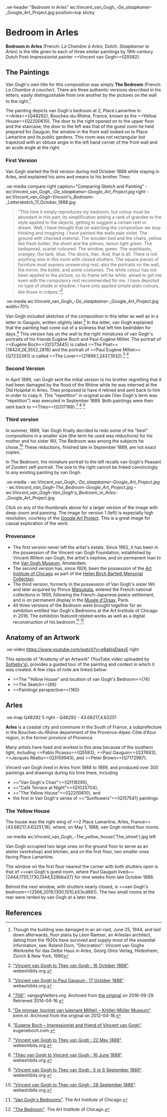 .ve-header "Bedroom in Arles" wc:Vincent_van_Gogh_-_De_slaapkamer_-_Google_Art_Project.jpg position=top sticky

# Bedroom in Arles

**Bedroom in Arles** (French: _La Chambre à Arles_; Dutch: _Slaapkamer te Arles_) is the title given to each of three similar paintings by 19th-century Dutch Post-Impressionist painter ==Vincent van Gogh=={Q5582}.

## The Paintings

Van Gogh's own title for this composition was simply **The Bedroom** (French: _La Chambre à coucher_). There are three authentic versions described in his letters, easily distinguishable from one another by the pictures on the wall to the right.[^1]

The painting depicts van Gogh's bedroom at 2, Place Lamartine in ==Arles=={Q48292}, Bouches-du-Rhône, France, known as the ==Yellow House=={Q2200610}. The door to the right opened on to the upper floor and the staircase; the door to the left was that of the guest room he held prepared for Gauguin; the window in the front wall looked on to Place Lamartine and its public gardens. This room was not rectangular but trapezoid with an obtuse angle in the left hand corner of the front wall and an acute angle at the right.

### First Version

Van Gogh started the first version during mid October 1888 while staying in Arles, and explained his aims and means to his brother Theo:

.ve-media compare right caption="Comparing Sketch and Painting"
    - wc:Vincent_van_Gogh_-_De_slaapkamer_-_Google_Art_Project.jpg right
    - wc:Vincent_van_Gogh_-_Vincent's_Bedroom_-_Lettersketch_17_October_1888.jpg

> "This time it simply reproduces my bedroom; but colour must be abundant in this part, its simplification adding a rank of grandee to the style applied to the objects, getting to suggest a certain rest or dream. Well, I have thought that on watching the composition we stop thinking and imagining. I have painted the walls pale violet. The ground with checked material. The wooden bed and the chairs, yellow like fresh butter; the sheet and the pillows, lemon light green. The bedspread, scarlet coloured. The window, green. The washbasin, orangey; the tank, blue. The doors, lilac. And, that is all. There is not anything else in this room with closed shutters. The square pieces of furniture must express unswerving rest; also the portraits on the wall, the mirror, the bottle, and some costumes. The white colour has not been applied to the picture, so its frame will be white, aimed to get me even with the compulsory rest recommended for me. I have depicted no type of shade or shadow; I have only applied simple plain colours, like those in crêpes."[^2]

.ve-media wc:Vincent_van_Gogh_-_De_slaapkamer_-_Google_Art_Project.jpg width=70%

Van Gogh included sketches of the composition in this letter as well as in a letter to Gauguin, written slightly later.[^3] In the letter, van Gogh explained that the painting had come out of a sickness that left him bedridden for days.[^4] This version has on the wall to the right miniatures of van Gogh's portraits of his friends Eugène Boch and Paul-Eugène Milliet. The portrait of ==Eugène Boch=={Q1373445} is called ==The Poet=={18424,26,3552,2816} and the portrait of ==Paul Eugène Milliet=={Q7232361} is called ==The Lover=={21999,1,2437,1932}.[^5] [^6]

### Second Version

In April 1889, van Gogh sent the initial version to his brother regretting that it had been damaged by the flood of the Rhône while he was interned at the Old Hospital in Arles. Theo proposed to have it relined and sent back to him in order to copy it. This "repetition" in original scale (Van Gogh's term was "répetition") was executed in September 1889. Both paintings were then sent back to ==Theo=={Q317188}.[^7] [^8] [^9]

### Third version

In summer, 1889, Van Gogh finally decided to redo some of his "best" compositions in a smaller size (the term he used was réductions) for his mother and his sister Wil, The Bedroom was among the subjects he chose.[^10] These réductions, finished late in September 1889, are not exact copies.

In The Bedroom, the miniature portrait to the left recalls van Gogh's Peasant of Zundert self-portrait. The one to the right cannot be linked convincingly to any existing painting by van Gogh.

.ve-media
    - wc:Vincent_van_Gogh_-_De_slaapkamer_-_Google_Art_Project.jpg
    - wc:Vincent_van_Gogh_-_The_Bedroom_-_Google_Art_Project.jpg
    - wc:Vincent_van_Gogh_-_Van_Gogh's_Bedroom_in_Arles_-_Google_Art_Project.jpg
    
Click on any of the thumbnails above for a larger version of the image with deep-zoom and panning.  The image for version 1 (left) is especially high resolution, courtesy of the [Google Art Project](https://commons.wikimedia.org/wiki/Google_Art_Project).  This is a great image for casual exploration of the work.

### Provenance

- The first version never left the artist's estate. Since 1962, it has been in the possession of the Vincent van Gogh Foundation, established by Vincent Willem van Gogh, the artist's nephew, and on permanent loan to the [Van Gogh Museum](https://en.wikipedia.org/wiki/Van_Gogh_Museum), Amsterdam.
- The second version has, since 1926, been the possession of the [Art Institute of Chicago](https://en.wikipedia.org/wiki/Art_Institute_of_Chicago) as part of the [Helen Birch Bartlett Memorial Collection](https://en.wikipedia.org/wiki/Helen_Birch_Bartlett_Memorial_Collection).
- The third version, formerly in the possession of Van Gogh's sister Wil and later acquired by Prince [Matsukata](https://en.wikipedia.org/wiki/Matsukata_Masayoshi), entered the French national collections in 1959, following the French-Japanese peace settlement, and is on permanent display in the [Musée d'Orsay](https://en.wikipedia.org/wiki/Mus%C3%A9e_d%27Orsay), Paris.
- All three versions of the Bedroom were brought together for an exhibition entitled Van Gogh's Bedrooms at the Art Institute of Chicago in 2016. The exhibition featured related works as well as a digital reconstruction of his bedroom.[^11] [^12]

## Anatomy of an Artwork

.ve-video https://www.youtube.com/watch?v=q8abIqDaqvE right

This episode of "Anatomy of an Artwork" (YouTube video uploaded by [Sotheby's](https://www.youtube.com/@sothebys)), provides a guided tour of the painting and context in which it was created.  A few clips of note are linked below: 

- ==The "Yellow House" and location of van Gogh's Bedroom=={74}
- ==The Sketch=={89}
- ==Paintings perspective=={160}

## Arles

.ve-map Q48292 5 right
    - Q48292
    - 43.68217,4.63251

**Arles** is a coastal city and commune in the South of France, a subprefecture in the Bouches-du-Rhône department of the Provence-Alpes-Côte d'Azur region, in the former province of Provence.

Many artists have lived and worked in this area because of the southern light, including ==Pablo Picasso=={Q5593}, ==Paul Gauguin=={Q37693}, ==Jacques Réattu=={Q3159943}, and ==Peter Brown=={Q7172987}. 

Vincent van Gogh lived in Arles from 1888 to 1889, and produced over 300 paintings and drawings during his time there, including 

- =="Van Gogh's Chair"=={Q1118295}, 
- =="Café Terrace at Night"=={Q1025704}, 
- =="The Yellow House"=={Q2200610}, and
-  the first in Van Gogh's series of =="Sunflowers"=={Q157541} paintings

### The Yellow House

The house was the right wing of ==2 Place Lamartine, Arles, France=={43.68217,4.63251,18}, where, on May 1, 1888, van Gogh rented four rooms. 

.ve-media wc:Vincent_van_Gogh_-_The_yellow_house_('The_street').jpg left

Van Gogh occupied two large ones on the ground floor to serve as an atelier (workshop) and kitchen, and on the first floor, two smaller ones facing Place Lamartine. 

The window on the first floor nearest the corner with both shutters open is that of ==van Gogh's guest room, where Paul Gauguin lived=={2444,1755,1730,1344,529bba37} for nine weeks from late October 1888. 

Behind the next window, with shutters nearly closed, is ==van Gogh's bedroom=={2566,2019,1300,1010,b53cd661}. The two small rooms at the rear were rented by van Gogh at a later time.

## References

[^1]: Though the building was damaged in an air-raid, June 25, 1944, and laid down afterwards, floor plans by Lèon Ramser, an Arlesian architect, dating from the 1920s have survived and supply most of the essential information, see: Roland Dorn, "Décoration": Vincent van Goghs Werkreihe für das Gelbe Haus in Arles, Georg Olms Verlag, Hildesheim, Zürich & New York, 1990
[^2]: ["Vincent van Gogh to Theo van Gogh : 16 October 1888"](https://www.webexhibits.org//vangogh/letter/18/554.htm). webexhibits.org.
[^3]: ["Vincent van Gogh to Paul Gauguin : 17 October 1888"](https://www.webexhibits.org//vangogh/letter/18/B22.htm). webexhibits.org.
[^4]: ["706"](https://web.archive.org/web/20160929173955/http://vangoghletters.org/vg/letters/let706/letter.html). vangoghletters.org. Archived from [the original](https://vangoghletters.org/vg/letters/let706/letter.html) on 2016-09-29. Retrieved 2014-04-16.
[^5]: ["De minnaar (portret van luitenant Milliet) – Kröller-Müller Museum"](https://web.archive.org/web/20120418063608/http://www.kmm.nl/object/KM%20102.392/The-lover-portrait-of-Lieutenant-Milliet). kmm.nl. Archived from the original on 2012-04-18.
[^6]:  ["Eugene Boch – Impressionist and friend of Vincent van Gogh"](https://eugeneboch.com/). eugeneboch.com.
[^7]:  ["Vincent van Gogh to Theo van Gogh : 22 May 1889"](https://www.webexhibits.org//vangogh/letter/20/592.htm). webexhibits.org.
[^8]:  ["Theo van Gogh to Vincent van Gogh : 16 June 1889"](https://www.webexhibits.org//vangogh/letter/20/T10.htm). webexhibits.org.
[^9]:  ["Vincent van Gogh to Theo van Gogh : 5 or 6 September 1889"](https://www.webexhibits.org//vangogh/letter/20/604.htm). webexhibits.org.
[^10]: ["Vincent van Gogh to Theo van Gogh : 28 September 1889"](https://www.webexhibits.org//vangogh/letter/20/608.htm). webexhibits.org.
[^11]:  ["Van Gogh's Bedrooms"](https://www.artic.edu/exhibitions/1865/van-gogh-s-bedrooms). The Art Institute of Chicago.
[^12]:  ["The Bedroom"](https://www.artic.edu/artworks/28560/the-bedroom). The Art Institute of Chicago.
